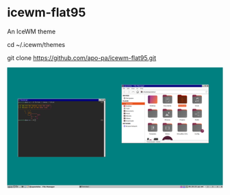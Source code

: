 # icewm-flat95
An IceWM theme

cd ~/.icewm/themes

git clone https://github.com/apo-pa/icewm-flat95.git

![screenshot](https://raw.githubusercontent.com/apo-pa/icewm-flat95/master/flat95_screenshot.png)
